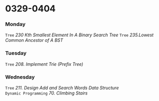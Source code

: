 # 0329-0404

### Monday 

`Tree` *230 Kth Smallest Element In A Binary Search Tree*
`Tree` *235.Lowest Common Ancestor of A BST*

### Tuesday

`Tree` *208. Implement Trie (Prefix Tree)*

### Wednesday

`Tree` *211. Design Add and Search Words Data Structure*  
`Dynamic Programming` *70. Climbing Stairs*